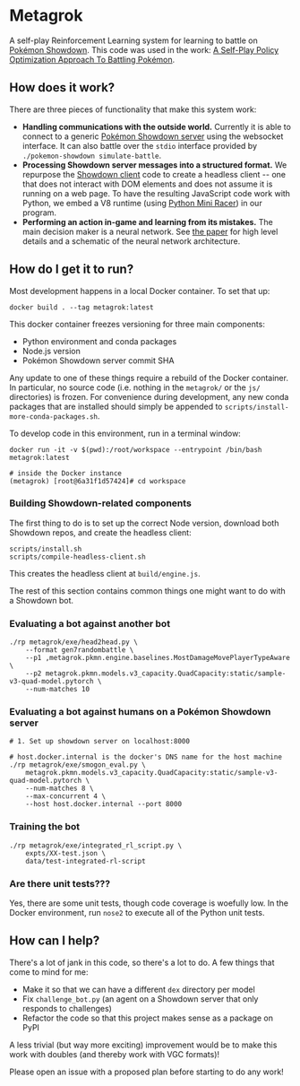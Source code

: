 # Metagrok
A self-play Reinforcement Learning system for learning to battle on [Pokémon Showdown][showdown].
This code was used in the work: [A Self-Play Policy Optimization Approach To Battling Pokémon][paper].

## How does it work?
There are three pieces of functionality that make this system work:

* **Handling communications with the outside world.**
  Currently it is able to connect to a generic [Pokémon Showdown server][ps] using the websocket
  interface. It can also battle over the `stdio` interface provided by
  `./pokemon-showdown simulate-battle`.
* **Processing Showdown server messages into a structured format.**
  We repurpose the [Showdown client][psc] code to create a headless client -- one that does not
  interact with DOM elements and does not assume it is running on a web page.
  To have the resulting JavaScript code work with Python, we embed a V8 runtime
  (using [Python Mini Racer][pmr]) in our program. 
* **Performing an action in-game and learning from its mistakes.**
  The main decision maker is a neural network. See [the paper][paper] for high level details and a
  schematic of the neural network architecture.

## How do I get it to run?

Most development happens in a local Docker container. To set that up:

    docker build . --tag metagrok:latest

This docker container freezes versioning for three main components:

* Python environment and conda packages
* Node.js version
* Pokémon Showdown server commit SHA

Any update to one of these things require a rebuild of the Docker container.
In particular, no source code (i.e. nothing in the `metagrok/` or the `js/` directories) is frozen.
For convenience during development, any new conda packages that are installed should simply be
appended to `scripts/install-more-conda-packages.sh`.

To develop code in this environment, run in a terminal window:

    docker run -it -v $(pwd):/root/workspace --entrypoint /bin/bash metagrok:latest

    # inside the Docker instance
    (metagrok) [root@6a31f1d57424]# cd workspace

### Building Showdown-related components

The first thing to do is to set up the correct Node version, download both Showdown repos, and
create the headless client:

    scripts/install.sh
    scripts/compile-headless-client.sh

This creates the headless client at `build/engine.js`.

The rest of this section contains common things one might want to do with a Showdown bot.

### Evaluating a bot against another bot

    ./rp metagrok/exe/head2head.py \
        --format gen7randombattle \
        --p1 ,metagrok.pkmn.engine.baselines.MostDamageMovePlayerTypeAware \
        --p2 metagrok.pkmn.models.v3_capacity.QuadCapacity:static/sample-v3-quad-model.pytorch \
        --num-matches 10

### Evaluating a bot against humans on a Pokémon Showdown server

    # 1. Set up showdown server on localhost:8000

    # host.docker.internal is the docker's DNS name for the host machine
    ./rp metagrok/exe/smogon_eval.py \
        metagrok.pkmn.models.v3_capacity.QuadCapacity:static/sample-v3-quad-model.pytorch \
        --num-matches 8 \
        --max-concurrent 4 \
        --host host.docker.internal --port 8000

### Training the bot

    ./rp metagrok/exe/integrated_rl_script.py \
        expts/XX-test.json \
        data/test-integrated-rl-script

### Are there unit tests???

Yes, there are some unit tests, though code coverage is woefully low. In the Docker environment, run
`nose2` to execute all of the Python unit tests. 

## How can I help?

There's a lot of jank in this code, so there's a lot to do.
A few things that come to mind for me:

* Make it so that we can have a different `dex` directory per model
* Fix `challenge_bot.py` (an agent on a Showdown server that only responds to challenges)
* Refactor the code so that this project makes sense as a package on PyPI

A less trivial (but way more exciting) improvement would be to make this work with doubles (and thereby work with VGC formats)!

Please open an issue with a proposed plan before starting to do any work!

[showdown]: https://pokemonshowdown.com
[ps]: https://github.com/Zarel/Pokemon-Showdown
[psc]: https://github.com/Zarel/Pokemon-Showdown-Client
[pmr]: https://github.com/sqreen/PyMiniRacer
[paper]: https://www.yuzeh.com/assets/CoG-2019-Pkmn.pdf
